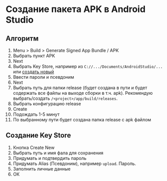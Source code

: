# Создание пакета APK в Android Studio

## Алгоритм

1. Menu > Build > Generate Signed App Bundle / APK
2. Выбрать пункт APK
3. Next
4. Выбрать Key Store, например из `C://.../Documents/AndroidStudio/...` или [создать новый](#создание-key-store)
5. Ввести пароли и псевдоним
7. Next
8. Выбрать путь для папки release (будет создана в пути и будет содержать все файлы на выходе сборки в т.ч. apk). Рекомендую выбрать/создать `/<project>/app/build/releases`.
9. Выбрать конфигурацию release
10. Create
11. Подождать 1-5 минут
12. По выбранному пути будет создана папка release с apk файлом

## Создание Key Store

1. Кнопка Create New
2. Выбрать путь и имя фала для сохранения
3. Придумать и подтвердить пароль
4. Придумать Alias (Псевдоним), например `upload`. Пароль.
5. Заполнить личные данные
6. ОК

